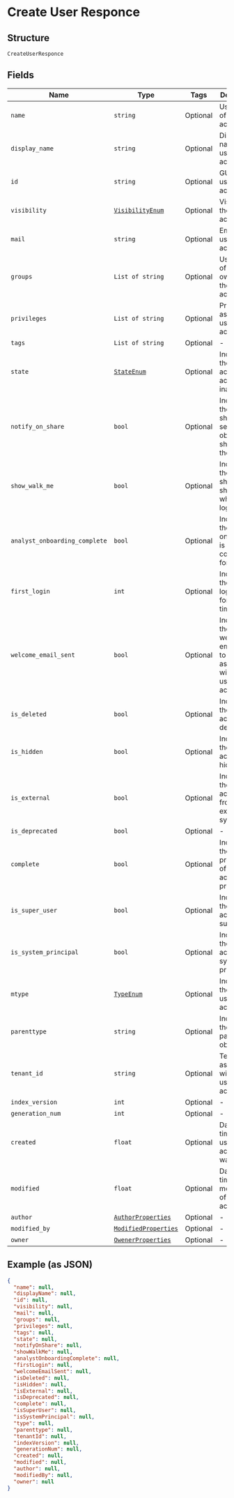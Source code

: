 
# Create User Responce

## Structure

`CreateUserResponce`

## Fields

| Name | Type | Tags | Description |
|  --- | --- | --- | --- |
| `name` | `string` | Optional | Username of the user account |
| `display_name` | `string` | Optional | Display name of the user account |
| `id` | `string` | Optional | GUID of the user account |
| `visibility` | [`VisibilityEnum`](/doc/models/visibility-enum.md) | Optional | Visibility of the user account |
| `mail` | `string` | Optional | Email of the user account |
| `groups` | `List of string` | Optional | Username of the owner of the user account |
| `privileges` | `List of string` | Optional | Privileges assigned to user account |
| `tags` | `List of string` | Optional | - |
| `state` | [`StateEnum`](/doc/models/state-enum.md) | Optional | Indicates if the user account is active or inactive |
| `notify_on_share` | `bool` | Optional | Indicates if the email should be sent when object is shared with the user |
| `show_walk_me` | `bool` | Optional | Indicates if the walk me should be shown when logging in |
| `analyst_onboarding_complete` | `bool` | Optional | Indicates if the onboarding is completed for the user |
| `first_login` | `int` | Optional | Indicates if the use is logging in for the first time |
| `welcome_email_sent` | `bool` | Optional | Indicates if the welcome email is sent to email associated with the user account |
| `is_deleted` | `bool` | Optional | Indicates if the user account is deleted |
| `is_hidden` | `bool` | Optional | Indicates if the user account is hidden |
| `is_external` | `bool` | Optional | Indicates if the user account is from external system |
| `is_deprecated` | `bool` | Optional | - |
| `complete` | `bool` | Optional | Indicates if the all the properties of user account is provided |
| `is_super_user` | `bool` | Optional | Indicates if the user account is super user |
| `is_system_principal` | `bool` | Optional | Indicates if the user account is system principal |
| `mtype` | [`TypeEnum`](/doc/models/type-enum.md) | Optional | Indicates the type of user account |
| `parenttype` | `string` | Optional | Indicates the type of parent object |
| `tenant_id` | `string` | Optional | Tenant id associated with the user account |
| `index_version` | `int` | Optional | - |
| `generation_num` | `int` | Optional | - |
| `created` | `float` | Optional | Date and time when user account was created |
| `modified` | `float` | Optional | Date and time of last modification of user account |
| `author` | [`AuthorProperties`](/doc/models/author-properties.md) | Optional | - |
| `modified_by` | [`ModifiedProperties`](/doc/models/modified-properties.md) | Optional | - |
| `owner` | [`OwenerProperties`](/doc/models/owener-properties.md) | Optional | - |

## Example (as JSON)

```json
{
  "name": null,
  "displayName": null,
  "id": null,
  "visibility": null,
  "mail": null,
  "groups": null,
  "privileges": null,
  "tags": null,
  "state": null,
  "notifyOnShare": null,
  "showWalkMe": null,
  "analystOnboardingComplete": null,
  "firstLogin": null,
  "welcomeEmailSent": null,
  "isDeleted": null,
  "isHidden": null,
  "isExternal": null,
  "isDeprecated": null,
  "complete": null,
  "isSuperUser": null,
  "isSystemPrincipal": null,
  "type": null,
  "parenttype": null,
  "tenantId": null,
  "indexVersion": null,
  "generationNum": null,
  "created": null,
  "modified": null,
  "author": null,
  "modifiedBy": null,
  "owner": null
}
```

